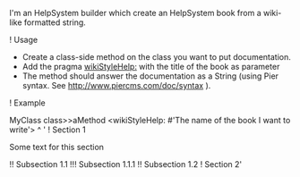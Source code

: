 I'm an HelpSystem builder which create an HelpSystem book from a wiki-like formatted string. ! Usage- Create a class-side method on the class you want to put documentation.- Add the pragma <wikiStyleHelp:> with the title of the book as parameter- The method should answer the documentation as a String (using Pier syntax. See http://www.piercms.com/doc/syntax ). ! ExampleMyClass class>>aMethod        <wikiStyleHelp: #'The name of the book I want to write'>        ^ ' ! Section 1 Some text for this section !! Subsection 1.1 !!! Subsection 1.1.1 !! Subsection 1.2 ! Section 2'
